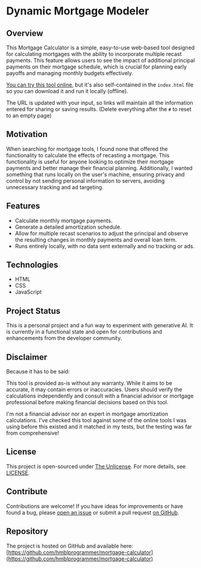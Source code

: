 # Dynamic Mortgage Modeler

## Overview

This Mortgage Calculator is a simple, easy-to-use web-based tool designed for
calculating mortgages with the ability to incorporate multiple recast payments.
This feature allows users to see the impact of additional principal payments on
their mortgage schedule, which is crucial for planning early payoffs and
managing monthly budgets effectively.

[You can try this tool online](https://mortgagecalc.labs.digitalfruition.com/),
but it's also self-contained in the `index.html` file so you can download it and
run it locally (offline).

The URL is updated with your input, so links will maintain all the information
entered for sharing or saving results. (Delete everything after the `#` to reset
to an empty page)

## Motivation

When searching for mortgage tools, I found none that offered the functionality
to calculate the effects of recasting a mortgage. This functionality is useful
for anyone looking to optimize their mortgage payments and better manage their
financial planning. Additionally, I wanted something that runs locally on the
user's machine, ensuring privacy and control by not sending personal
information to servers, avoiding unnecessary tracking and ad targeting.

## Features

- Calculate monthly mortgage payments.
- Generate a detailed amortization schedule.
- Allow for multiple recast scenarios to adjust the principal and observe the
  resulting changes in monthly payments and overall loan term.
- Runs entirely locally, with no data sent externally and no tracking or ads.

## Technologies

- HTML
- CSS
- JavaScript

## Project Status

This is a personal project and a fun way to experiment with generative AI. It is
currently in a functional state and open for contributions and enhancements
from the developer community.

## Disclaimer

Because it has to be said:

This tool is provided as-is without any warranty. While it aims to be accurate,
it may contain errors or inaccuracies. Users should verify the calculations
independently and consult with a financial advisor or mortgage professional
before making financial decisions based on this tool.

I'm not a financial advisor nor an expert in mortgage amortization calculations.
I've checked this tool against some of the online tools I was using before this
existed and it matched in my tests, but the testing was far from comprehensive!

## License

This project is open-sourced under [The Unlicense](https://unlicense.org).
For more details, see [LICENSE](./LICENSE).

## Contribute

Contributions are welcome! If you have ideas for improvements or have found a
bug, please [open an issue](https://github.com/hmblprogrammer/mortgage-calculator/issues)
or submit a pull request [on GitHub](https://github.com/hmblprogrammer/mortgage-calculator).

## Repository

The project is hosted on GitHub and available here:
[https://github.com/hmblprogrammer/mortgage-calculator](https://github.com/hmblprogrammer/mortgage-calculator)
